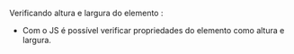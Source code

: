 Verificando altura e largura do elemento :

- Com o JS é possível verificar propriedades do elemento como altura e largura.
